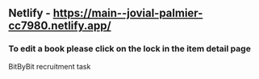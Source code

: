 ## Netlify - https://main--jovial-palmier-cc7980.netlify.app/

### To edit a book please click on the lock in the item detail page 

BitByBit recruitment task
